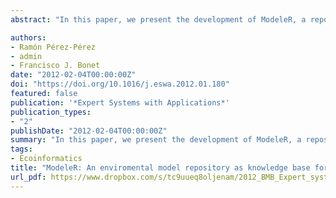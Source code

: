 ```yaml
---
abstract: "In this paper, we present the development of ModeleR, a repository of models accessible from the web, which enables the user to design, document, manage, and execute environmental models. The technique and features offered can be applied to any scientific context. Based on the development of its ontology, a metadata system has been established to document the modeling process. The set of models managed from ModeleR reflects the knowledge base of the experts of the system, allowing other experts to reuse, replicate, and delve deeper into the existing models in the repository. Different levels of integration have been included, from the conceptual description of the model to the process needed to execute a model from a remote server, acting as an execution engine through the use of workflow managers. In this paper, we present the problems encountered as well as the solutions reached on developing a prototype of ModeleR set up for ecosystem research and an environmental monitoring lab."

authors:
- Ramón Pérez-Pérez
- admin
- Francisco J. Bonet
date: "2012-02-04T00:00:00Z"
doi: "https://doi.org/10.1016/j.eswa.2012.01.180"
featured: false
publication: '*Expert Systems with Applications*'
publication_types:
- "2"
publishDate: "2012-02-04T00:00:00Z"
summary: "In this paper, we present the development of ModeleR, a repository of models accessible from the web, which enables the user to design, document, manage, and execute environmental models."
tags:
- Ecoinformatics
title: "ModeleR: An enviromental model repository as knowledge base for experts"
url_pdf: https://www.dropbox.com/s/tc9uueq8oljenam/2012_BMB_Expert_systems_with_applications.pdf?dl=1
---
```


